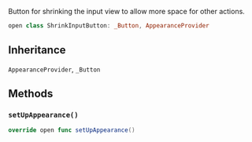 
Button for shrinking the input view to allow more space for other actions.

``` swift
open class ShrinkInputButton: _Button, AppearanceProvider 
```

## Inheritance

`AppearanceProvider`, `_Button`

## Methods

### `setUpAppearance()`

``` swift
override open func setUpAppearance() 
```
